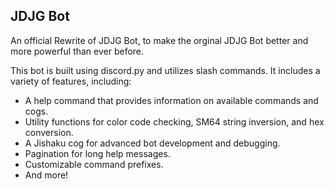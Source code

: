 ## JDJG Bot

An official Rewrite of JDJG Bot, to make the orginal JDJG Bot better and more powerful than ever before.

This bot is built using discord.py and utilizes slash commands. It includes a variety of features, including:

- A help command that provides information on available commands and cogs.
- Utility functions for color code checking, SM64 string inversion, and hex conversion.
- A Jishaku cog for advanced bot development and debugging.
- Pagination for long help messages.
- Customizable command prefixes.
- And more!
